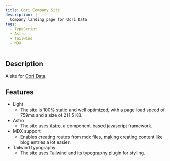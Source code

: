 ```yaml
---
title: Oori Company Site
description: |
  Company landing page for Oori Data
tags:
  - TypeScript
  - Astro
  - Tailwind
  - MDX
---
```


## Description
A site for [Oori Data](https://oori.dev/).

## Features
- Light
  - The site is 100% static and well optimized, with a page load speed of 759ms and a size of 211.5 KB.
- Astro
  - The site uses [Astro](https://astro.build), a component-based javascript framework.
- MDX support
  - Enables creating routes from mdx files, making creating content like blog entries a lot easier.
- Tailwind typography
  - The site uses [Tailwind](tailwindcss.com/) and its [typography](https://tailwindcss.com/docs/typography-plugin) plugin for styling.
